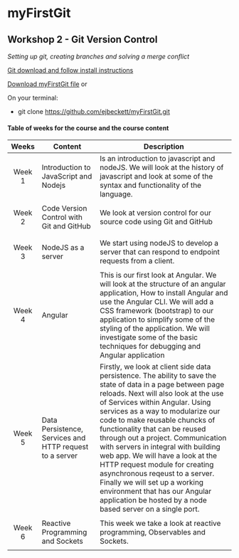 # myFirstGit
## Workshop 2 - Git Version Control
*Setting up git, creating branches and solving a merge conflict*

[Git download and follow install instructions](https://git-scm.com/downloads)

[Download myFirstGit file](https://github.com/ejbeckett/myFirstGit.git) or

On your terminal:
- git clone https://github.com/ejbeckett/myFirstGit.git


#### Table of weeks for the course and the course content

| Weeks | Content | Description |
| --- | --- | --- |
| <p align=center>Week 1</p> | Introduction to JavaScript and Nodejs | Is an introduction to javascript and nodeJS. We will look at the history of javascript and look at some of the syntax and functionality of the language. |
| <p align=center>Week 2</p> | Code Version Control with Git and GitHub | We look at version control for our source code using Git and GitHub |
| <p align=center>Week 3</p> | NodeJS as a server | We start using nodeJS to develop a server that can respond to endpoint requests from a client. |
| <p align=center>Week 4</p> | Angular | This is our first look at Angular. We will  look at the structure of an angular application, How to install Angular and use the Angular CLI. We will add a CSS framework (bootstrap) to our application to simplify some of the styling of the application. We will investigate some of the basic techniques for debugging and Angular application |
| <p align=center>Week 5</p> | Data Persistence, Services and HTTP request to a server | Firstly, we look at  client side data persistence. The ability to save the state of data in a page between page reloads. Next will also look at the use of Services within Angular. Using services as a way to modularize our code to make reusable chuncks of functionality that can be reused through out a project. Communication with servers in integral with building web app. We will have a look at the HTTP request module for creating asynchronous reqeust to a server. Finally we  will set up a working environment that has our Angular application be hosted by a node based server on a single port. |
| <p align=center>Week 6</p> | Reactive Programming and Sockets | This week we take a look at reactive programming, Observables and Sockets. |
